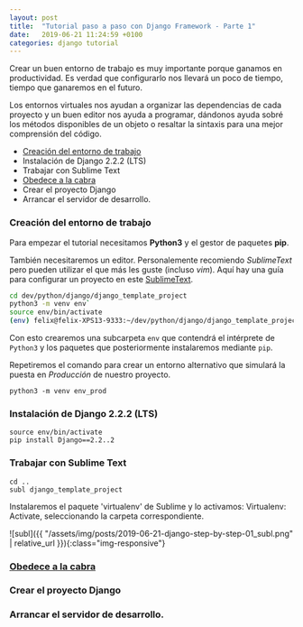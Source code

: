 ```yaml
---
layout: post
title:  "Tutorial paso a paso con Django Framework - Parte 1"
date:   2019-06-21 11:24:59 +0100
categories: django tutorial
---
```


Crear un buen entorno de trabajo es muy importante porque ganamos en productividad. Es verdad que configurarlo nos llevará un poco de tiempo, tiempo que ganaremos en el futuro.

Los entornos virtuales nos ayudan a organizar las dependencias de cada proyecto y un buen editor nos ayuda a programar, dándonos ayuda sobré los métodos disponibles de un objeto o resaltar la sintaxis para una mejor comprensión del código.

* [Creación del entorno de trabajo](#creacion-del-entorno-de-trabajo)
* Instalación de Django 2.2.2 (LTS)
* Trabajar con Sublime Text
* [Obedece a la cabra](http://www.obeythetestinggoat.com/)
* Crear el proyecto Django
* Arrancar el servidor de desarrollo.

### Creación del entorno de trabajo

Para empezar el tutorial necesitamos **Python3** y el gestor de paquetes **pip**.

También necesitaremos un editor. Personalemente recomiendo *SublimeText* pero pueden utilizar el que más les guste (incluso *vim*). Aquí hay una guía para configurar un proyecto en este [SublimeText][1].

```bash
cd dev/python/django/django_template_project
python3 -m venv env`
source env/bin/activate
(env) felix@felix-XPS13-9333:~/dev/python/django/django_template_project$

```

Con esto crearemos una subcarpeta `env` que contendrá el intérprete de `Python3` y los paquetes que posteriormente instalaremos mediante `pip`.

Repetiremos el comando para crear un entorno alternativo que simulará la puesta en *Producción* de nuestro proyecto.

`python3 -m venv env_prod`


### Instalación de Django 2.2.2 (LTS)

```
source env/bin/activate
pip install Django==2.2..2
```


### Trabajar con Sublime Text

```
cd ..
subl django_template_project
```

Instalaremos el paquete 'virtualenv' de Sublime y lo activamos: Virtualenv: Activate, seleccionando la carpeta correspondiente.

![subl]({{ "/assets/img/posts/2019-06-21-django-step-by-step-01_subl.png" | relative_url }}){:class="img-responsive"}

### [Obedece a la cabra](http://www.obeythetestinggoat.com/)

### Crear el proyecto Django

### Arrancar el servidor de desarrollo.


[1]: http://www.marinamele.com/2014/03/install-and-configure-sublime-text-3.html
